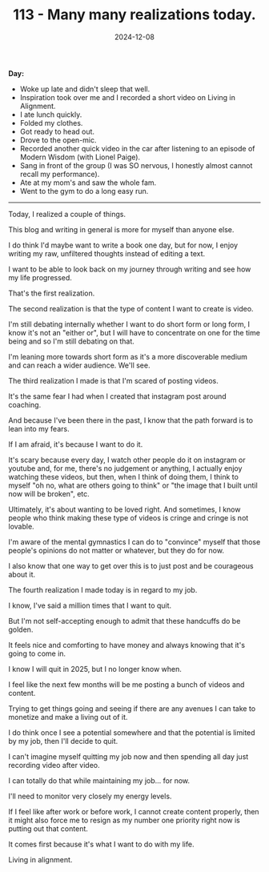 ﻿---
title: 113 - Many many realizations today.
date: 2024-12-08
categories: ["daily"]
tags: posts

---
**Day:** 

- Woke up late and didn't sleep that well.
- Inspiration took over me and I recorded a short video on Living in Alignment.
- I ate lunch quickly.
- Folded my clothes.
- Got ready to head out.
- Drove to the open-mic.
- Recorded another quick video in the car after listening to an episode of Modern Wisdom (with Lionel Paige).
- Sang in front of the group (I was SO nervous, I honestly almost cannot recall my performance).
- Ate at my mom's and saw the whole fam.
- Went to the gym to do a long easy run.
---
Today, I realized a couple of things.

This blog and writing in general is more for myself than anyone else.

I do think I'd maybe want to write a book one day, but for now, I enjoy writing my raw, unfiltered thoughts instead of editing a text.

I want to be able to look back on my journey through writing and see how my life progressed.

That's the first realization.

The second realization is that the type of content I want to create is video.

I'm still debating internally whether I want to do short form or long form, I know it's not an "either or", but I will have to concentrate on one for the time being and so I'm still debating on that.

I'm leaning more towards short form as it's a more discoverable medium and can reach a wider audience. We'll see.

The third realization I made is that I'm scared of posting videos.

It's the same fear I had when I created that instagram post around coaching.

And because I've been there in the past, I know that the path forward is to lean into my fears.

If I am afraid, it's because I want to do it.

It's scary because every day, I watch other people do it on instagram or youtube and, for me, there's no judgement or anything, I actually enjoy watching these videos, but then, when I think of doing them, I think to myself "oh no, what are others going to think" or "the image that I built until now will be broken", etc.

Ultimately, it's about wanting to be loved right. And sometimes, I know people who think making these type of videos is cringe and cringe is not lovable.

I'm aware of the mental gymnastics I can do to "convince" myself that those people's opinions do not matter or whatever, but they do for now.

I also know that one way to get over this is to just post and be courageous about it.

The fourth realization I made today is in regard to my job.

I know, I've said a million times that I want to quit.

But I'm not self-accepting enough to admit that these handcuffs do be golden.

It feels nice and comforting to have money and always knowing that it's going to come in.

I know I will quit in 2025,  but I no longer know when.

I feel like the next few months will be me posting a bunch of videos and content.

Trying to get things going and seeing if there are any avenues I can take to monetize and make a living out of it.

I do think once I see a potential somewhere and that the potential is limited by my job, then I'll decide to quit.

I can't imagine myself quitting my job now and then spending all day just recording video after video.

I can totally do that while maintaining my job... for now.

I'll need to monitor very closely my energy levels.

If I feel like after work or before work, I cannot create content properly, then it might also force me to resign as my number one priority right now is putting out that content.

It comes first because it's what I want to do with my life.

Living in alignment.
